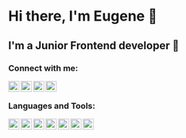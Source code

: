 # Hi there, I'm Eugene 👋

## I'm a Junior Frontend developer 🌚


### Connect with me:

[<img align="left" alt="Telegram" width="22px" src="http://simpleicons.org/icons/telegram.svg"/>][telegram]
[<img align="left" alt="Instagram" width="22px" src="http://simpleicons.org/icons/instagram.svg" />][instagram]
[<img align="left" alt="Email" width="22px" src="http://simpleicons.org/icons/gmail.svg" />][email]
[<img align="left" alt="Email" width="22px" src="http://simpleicons.org/icons/linkedin.svg" />][linkedin]

<br />

### Languages and Tools:
<img align="left" alt="VSCode" width="22px" src="http://simpleicons.org/icons/visualstudiocode.svg"/>
<img align="left" alt="JS" width="22px" src="http://simpleicons.org/icons/javascript.svg"/>
<img align="left" alt="Vue" width="22px" src="https://simpleicons.org/icons/vuedotjs.svg"/>
<img align="left" alt="React" width="22px" src="http://simpleicons.org/icons/react.svg"/>
<img align="left" alt="HTML" width="22px" src="http://simpleicons.org/icons/html5.svg"/>
<img align="left" alt="CSS" width="22px" src="http://simpleicons.org/icons/css3.svg"/>
<img align="left" alt="Github" width="22px" src="http://simpleicons.org/icons/github.svg"/>


<br />


[telegram]: https://t.me/j_grigor
[instagram]: https://instagram.com/j_grigor
[linkedin]: https://www.linkedin.com/in/grigor-eugene
[email]: mailto:grigor.eugenee@gmail.com
